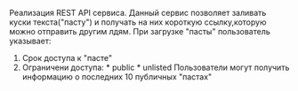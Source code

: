 Реализация REST API сервиса. Данный сервис позволяет заливать куски текста("пасту") и получать на них короткую ссылку,которую можно отправить другим лдям.
При загрузке "пасты" пользователь указывает:
  1. Срок доступа к "пасте"
  2. Ограничени доступа:
    * public
    * unlisted
Пользователи могут получить информацию о последних 10 публичных "пастах"
